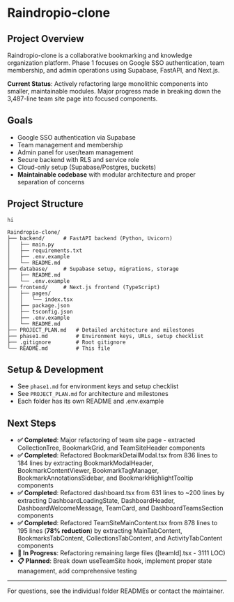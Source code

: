# Raindropio-clone

## Project Overview

Raindropio-clone is a collaborative bookmarking and knowledge organization platform. Phase 1 focuses on Google SSO authentication, team membership, and admin operations using Supabase, FastAPI, and Next.js.

**Current Status**: Actively refactoring large monolithic components into smaller, maintainable modules. Major progress made in breaking down the 3,487-line team site page into focused components.

## Goals
- Google SSO authentication via Supabase
- Team management and membership
- Admin panel for user/team management
- Secure backend with RLS and service role
- Cloud-only setup (Supabase/Postgres, buckets)
- **Maintainable codebase** with modular architecture and proper separation of concerns

## Project Structure
```
hi
```
```
Raindropio-clone/
├── backend/      # FastAPI backend (Python, Uvicorn)
│   ├── main.py
│   ├── requirements.txt
│   ├── .env.example
│   └── README.md
├── database/     # Supabase setup, migrations, storage
│   ├── README.md
│   └── .env.example
├── frontend/     # Next.js frontend (TypeScript)
│   ├── pages/
│   │   └── index.tsx
│   ├── package.json
│   ├── tsconfig.json
│   ├── .env.example
│   └── README.md
├── PROJECT_PLAN.md   # Detailed architecture and milestones
├── phase1.md         # Environment keys, URLs, setup checklist
├── .gitignore        # Root gitignore
└── README.md         # This file
```

## Setup & Development
- See `phase1.md` for environment keys and setup checklist
- See `PROJECT_PLAN.md` for architecture and milestones
- Each folder has its own README and .env.example

## Next Steps
- **✅ Completed**: Major refactoring of team site page - extracted CollectionTree, BookmarkGrid, and TeamSiteHeader components
- **✅ Completed**: Refactored BookmarkDetailModal.tsx from 836 lines to 184 lines by extracting BookmarkModalHeader, BookmarkContentViewer, BookmarkTagManager, BookmarkAnnotationsSidebar, and BookmarkHighlightTooltip components
- **✅ Completed**: Refactored dashboard.tsx from 631 lines to ~200 lines by extracting DashboardLoadingState, DashboardHeader, DashboardWelcomeMessage, TeamCard, and DashboardTeamsSection components
- **✅ Completed**: Refactored TeamSiteMainContent.tsx from 878 lines to 195 lines (**78% reduction**) by extracting MainTabContent, BookmarksTabContent, CollectionsTabContent, and ActivityTabContent components
- **🔄 In Progress**: Refactoring remaining large files ([teamId].tsx - 3111 LOC)
- **📋 Planned**: Break down useTeamSite hook, implement proper state management, add comprehensive testing

---
For questions, see the individual folder READMEs or contact the maintainer.